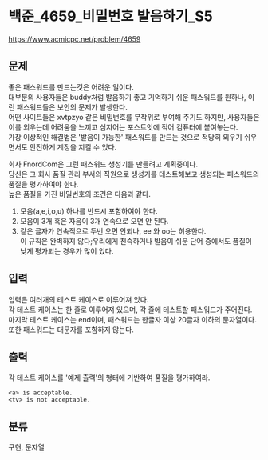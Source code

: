 # 백준_4659_비밀번호 발음하기_S5

https://www.acmicpc.net/problem/4659

## 문제
좋은 패스워드를 만드는것은 어려운 일이다.  
대부분의 사용자들은 buddy처럼 발음하기 좋고 기억하기 쉬운 패스워드를 원하나, 이런 패스워드들은 보안의 문제가 발생한다.  
어떤 사이트들은 xvtpzyo 같은 비밀번호를 무작위로 부여해 주기도 하지만, 사용자들은 이를 외우는데 어려움을 느끼고 심지어는 포스트잇에 적어 컴퓨터에 붙여놓는다.  
가장 이상적인 해결법은 '발음이 가능한' 패스워드를 만드는 것으로 적당히 외우기 쉬우면서도 안전하게 계정을 지킬 수 있다.   

회사 FnordCom은 그런 패스워드 생성기를 만들려고 계획중이다.  
당신은 그 회사 품질 관리 부서의 직원으로 생성기를 테스트해보고 생성되는 패스워드의 품질을 평가하여야 한다.  
높은 품질을 가진 비밀번호의 조건은 다음과 같다.  

1. 모음(a,e,i,o,u) 하나를 반드시 포함하여야 한다.  
2. 모음이 3개 혹은 자음이 3개 연속으로 오면 안 된다.  
3. 같은 글자가 연속적으로 두번 오면 안되나, ee 와 oo는 허용한다.  
이 규칙은 완벽하지 않다;우리에게 친숙하거나 발음이 쉬운 단어 중에서도 품질이 낮게 평가되는 경우가 많이 있다.  

## 입력
입력은 여러개의 테스트 케이스로 이루어져 있다.  
각 테스트 케이스는 한 줄로 이루어져 있으며, 각 줄에 테스트할 패스워드가 주어진다.  
마지막 테스트 케이스는 end이며, 패스워드는 한글자 이상 20글자 이하의 문자열이다. 또한 패스워드는 대문자를 포함하지 않는다.  

## 출력
각 테스트 케이스를 '예제 출력'의 형태에 기반하여 품질을 평가하여라.
```
<a> is acceptable.
<tv> is not acceptable.
```
## 분류
구현, 문자열